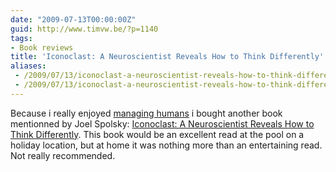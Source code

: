 ```yaml
---
date: "2009-07-13T00:00:00Z"
guid: http://www.timvw.be/?p=1140
tags:
- Book reviews
title: 'Iconoclast: A Neuroscientist Reveals How to Think Differently'
aliases:
 - /2009/07/13/iconoclast-a-neuroscientist-reveals-how-to-think-differently/
 - /2009/07/13/iconoclast-a-neuroscientist-reveals-how-to-think-differently.html
---
```

Because i really enjoyed [managing humans](http://www.timvw.be/managing-humans-biting-and-humorous-tales-of-a-software-engineering-manager/) i bought another book mentionned by Joel Spolsky: [Iconoclast: A Neuroscientist Reveals How to Think Differently](http://www.amazon.com/Iconoclast-Neuroscientist-Reveals-Think-Differently/dp/1422115011/ref=sr_1_1?ie=UTF8&s=books&qid=1247393811&sr=8-1). This book would be an excellent read at the pool on a holiday location, but at home it was nothing more than an entertaining read. Not really recommended.
